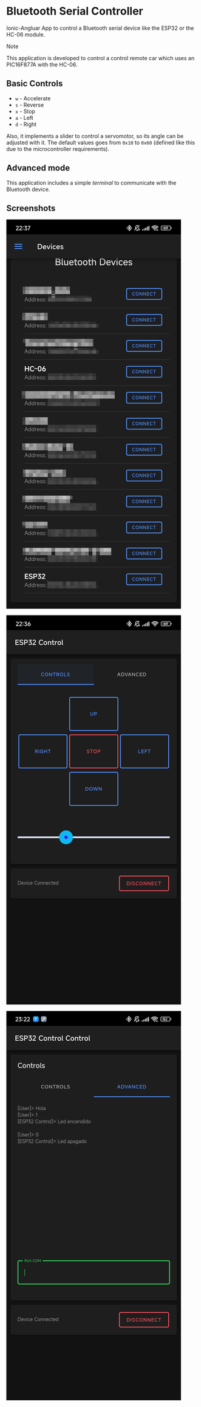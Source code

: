 # Bluetooth Serial Controller

Ionic-Angluar App to control a Bluetooth serial device like the ESP32 or the HC-06 module.

> [!NOTE]
> This application is developed to control a control remote car which uses an PIC16F877A with the HC-06.

## Basic Controls

* `w` - Accelerate
* `s` - Reverse
* `x` - Stop
* `a` - Left
* `d` - Right

Also, it implements a slider to control a servomotor, so its angle can be adjusted with it. The default values goes from `0x10` to `0x60` (defined like this due to the microcontroller requirements).

## Advanced mode

This application includes a simple _terminal_ to communicate with the Bluetooth device.

## Screenshots

![Main View](./docs/img/main_view.jpg)

![Basic Controls](./docs/img/basic_control.jpg)

![Advanced Controls](./docs/img/advanced_control.jpg)